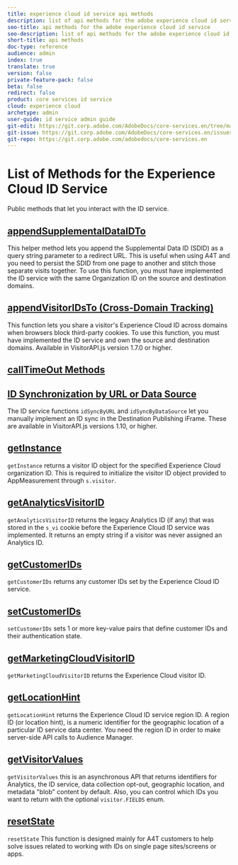 ```yaml
---
title: experience cloud id service api methods
description: list of api methods for the adobe experience cloud id service
seo-title: api methods for the adobe experience cloud id service
seo-description: list of api methods for the adobe experience cloud id service
short-title: api methods
doc-type: reference
audience: admin
index: true
translate: true
version: false
private-feature-pack: false
beta: false
redirect: false
product: core services id service
cloud: experience cloud
archetype: admin
user-guide: id service admin guide
git-edit: https://git.corp.adobe.com/AdobeDocs/core-services.en/tree/master/help/id-service/id-service-api/id-service-api-methods/id-service-api-methods-get-set.md
git-issue: https://git.corp.adobe.com/AdobeDocs/core-services.en/issues/new
git-repo: https://git.corp.adobe.com/adobedocs/core-services.en
---
```

<!--Meta Data Values

**Required Meta for search optimization and page data**

title: free text string

description: free text string

seo-title: free text string

seo-description: free text string

**Optional Meta for extended capabilities**

audience:
all (default), admin, developer, end-user
 
index: true (default), false
 
translate:
true (default), false
 
doc-type:
reference (default), tutorials

version:
false (default), Classic, Standard, 6.5, 6.4, 6.3, 6.2
 
private-feature-pack:
false (default), true
 
beta:
false (default), true
 
redirect:
false (default), pathname
-->

# List of Methods for the Experience Cloud ID Service

Public methods that let you interact with the ID service.

## [appendSupplementalDataIDTo](id-service-api-methods-appendsupplementaldataidto.md) 
This helper method lets you append the Supplemental Data ID \(SDID\) as a query string parameter to a redirect URL. This is useful when using A4T and you need to persist the SDID from one page to another and stitch those separate visits together. To use this function, you must have implemented the ID service with the same Organization ID on the source and destination domains.

## [appendVisitorIDsTo \(Cross-Domain Tracking\)](id-service-api-methods-appendvisitorid.md) 
This function lets you share a visitor's Experience Cloud ID across domains when browsers block third-party cookies. To use this function, you must have implemented the ID service and own the source and destination domains. Available in VisitorAPI.js version 1.7.0 or higher.

## [callTimeOut Methods](id-service-api-methods-timeout-functions.md)

## [ID Synchronization by URL or Data Source](id-service-api-methods-idsync.md)
The ID service functions `idSyncByURL` and `idSyncByDataSource` let you manually implement an ID sync in the Destination Publishing iFrame. These are available in VisitorAPI.js versions 1.10, or higher.

## [getInstance](id-service-api-methods-getinstance.md)
`getInstance` returns a visitor ID object for the specified Experience Cloud organization ID. This is required to initialize the visitor ID object provided to AppMeasurement through `s.visitor`.

## [getAnalyticsVisitorID](id-service-api-methods-getanalyticsvisitorid.md)
`getAnalyticsVisitorID` returns the legacy Analytics ID \(if any\) that was stored in the `s_vi` cookie before the Experience Cloud ID service was implemented. It returns an empty string if a visitor was never assigned an Analytics ID.

## [getCustomerIDs](id-service-api-methods-getcustomerids.md)
`getCustomerIDs` returns any customer IDs set by the Experience Cloud ID service.

## [setCustomerIDs](id-service-api-methods-setcustomerids.md)
 `setCustomerIDs` sets 1 or more key-value pairs that define customer IDs and their authentication state.

## [getMarketingCloudVisitorID](id-service-api-methods-getmcvid.md) 
`getMarketingCloudVisitorID` returns the Experience Cloud visitor ID.

## [getLocationHint](id-service-api-methods-getlocationhint.md)
`getLocationHint` returns the Experience Cloud ID service region ID. A region ID \(or location hint\), is a numeric identifier for the geographic location of a particular ID service data center. You need the region ID in order to make server-side API calls to Audience Manager.

## [getVisitorValues](id-service-api-methods-getvisitorvalues.md)
`getVisitorValues` this is an asynchronous API that returns identifiers for Analytics, the ID service, data collection opt-out, geographic location, and metadata "blob" content by default. Also, you can control which IDs you want to return with the optional `visitor.FIELDS` enum.

## [resetState](id-service-api-methods-resetstate.md)
`resetState` This function is designed mainly for A4T customers to help solve issues related to working with IDs on single page sites/screens or apps.